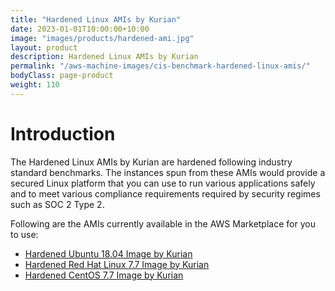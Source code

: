 ```yaml
---
title: "Hardened Linux AMIs by Kurian"
date: 2023-01-01T10:00:00+10:00
image: "images/products/hardened-ami.jpg"
layout: product
description: Hardened Linux AMIs by Kurian 
permalink: "/aws-machine-images/cis-benchmark-hardened-linux-amis/"
bodyClass: page-product
weight: 110
---
```


Introduction
============

The Hardened Linux AMIs by Kurian are hardened following industry standard benchmarks. The instances spun from these AMIs would provide a secured Linux platform that you can use to run various applications safely and to meet various compliance requirements required by security regimes such as SOC 2 Type 2.

Following are the AMIs currently available in the AWS Marketplace for you to use:

*   [Hardened Ubuntu 18.04 Image by Kurian](https://aws.amazon.com/marketplace/pp/B082X6GLR6)
*   [Hardened Red Hat Linux 7.7 Image by Kurian](https://aws.amazon.com/marketplace/pp/B0868QFBWP)
*   [Hardened CentOS 7.7 Image by Kurian](https://aws.amazon.com/marketplace/pp/B0868RDP11)
